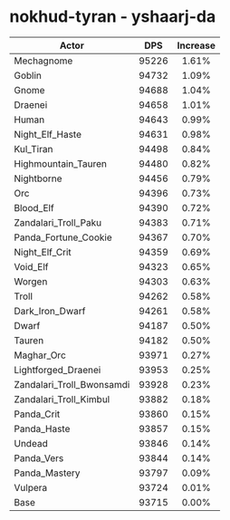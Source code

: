 # nokhud-tyran - yshaarj-da
| Actor | DPS | Increase |
|---|:---:|:---:|
|Mechagnome|95226|1.61%|
|Goblin|94732|1.09%|
|Gnome|94688|1.04%|
|Draenei|94658|1.01%|
|Human|94643|0.99%|
|Night_Elf_Haste|94631|0.98%|
|Kul_Tiran|94498|0.84%|
|Highmountain_Tauren|94480|0.82%|
|Nightborne|94456|0.79%|
|Orc|94396|0.73%|
|Blood_Elf|94390|0.72%|
|Zandalari_Troll_Paku|94383|0.71%|
|Panda_Fortune_Cookie|94367|0.70%|
|Night_Elf_Crit|94359|0.69%|
|Void_Elf|94323|0.65%|
|Worgen|94303|0.63%|
|Troll|94262|0.58%|
|Dark_Iron_Dwarf|94261|0.58%|
|Dwarf|94187|0.50%|
|Tauren|94182|0.50%|
|Maghar_Orc|93971|0.27%|
|Lightforged_Draenei|93953|0.25%|
|Zandalari_Troll_Bwonsamdi|93928|0.23%|
|Zandalari_Troll_Kimbul|93882|0.18%|
|Panda_Crit|93860|0.15%|
|Panda_Haste|93857|0.15%|
|Undead|93846|0.14%|
|Panda_Vers|93844|0.14%|
|Panda_Mastery|93797|0.09%|
|Vulpera|93724|0.01%|
|Base|93715|0.00%|
